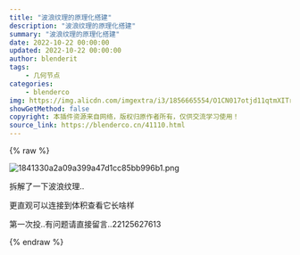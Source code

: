 ```yaml
---
title: "波浪纹理的原理化搭建"
description: "波浪纹理的原理化搭建"
summary: "波浪纹理的原理化搭建"
date: 2022-10-22 00:00:00
updated: 2022-10-22 00:00:00
author: blenderit
tags: 
    - 几何节点
categories:
    - blenderco
img: https://img.alicdn.com/imgextra/i3/1856665554/O1CN017otjd11qtmXITrWAY_!!1856665554.png
showGetMethod: false
copyright: 本插件资源来自网络，版权归原作者所有，仅供交流学习使用！
source_link: https://blenderco.cn/41110.html
---
```


{% raw %}
<p><img src="https://img.alicdn.com/imgextra/i3/1856665554/O1CN017otjd11qtmXITrWAY_!!1856665554.png" alt="1841330a2a09a399a47d1cc85bb996b1.png"></p><p>拆解了一下波浪纹理..</p><p>更直观可以连接到体积查看它长啥样</p><p>第一次投..有问题请直接留言..22125627613</p>
<div style="display: none">blenderco</div>
{% endraw %}